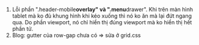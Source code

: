 1. Lỗi phần ".header-mobile**overlay" và ".menu**drawer". Khi trên màn hình tablet mà ko đủ khung hình khi kéo xuống thì nó ko ăn mà lại đứt ngang qua. Do phần viewport, nó chỉ hiển thị đúng viewport mà ko hiển thị hết phần tử.
2. Blog: gutter của row-gap chưa có => sửa ở grid.css
